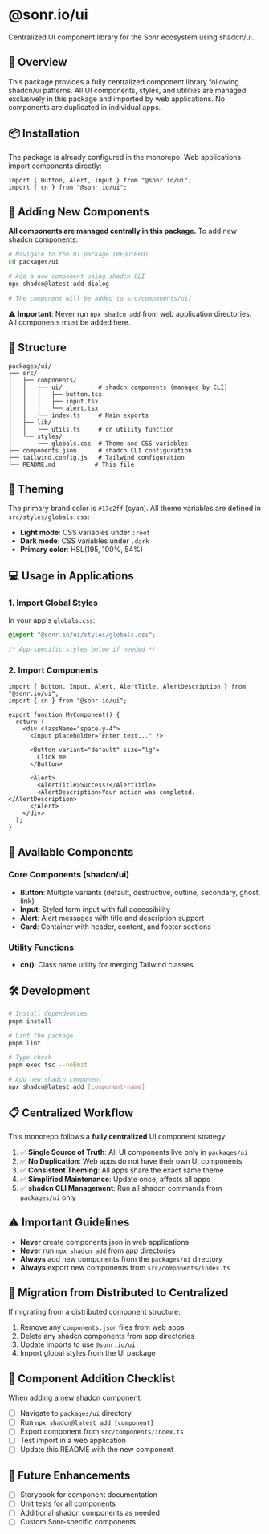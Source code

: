 # @sonr.io/ui

Centralized UI component library for the Sonr ecosystem using shadcn/ui.

## 🎨 Overview

This package provides a fully centralized component library following shadcn/ui patterns. All UI components, styles, and utilities are managed exclusively in this package and imported by web applications. No components are duplicated in individual apps.

## 📦 Installation

The package is already configured in the monorepo. Web applications import components directly:

```tsx
import { Button, Alert, Input } from "@sonr.io/ui";
import { cn } from "@sonr.io/ui";
```

## 🚀 Adding New Components

**All components are managed centrally in this package.** To add new shadcn components:

```bash
# Navigate to the UI package (REQUIRED)
cd packages/ui

# Add a new component using shadcn CLI
npx shadcn@latest add dialog

# The component will be added to src/components/ui/
```

⚠️ **Important**: Never run `npx shadcn add` from web application directories. All components must be added here.

## 📁 Structure

```
packages/ui/
├── src/
│   ├── components/
│   │   ├── ui/          # shadcn components (managed by CLI)
│   │   │   ├── button.tsx
│   │   │   ├── input.tsx
│   │   │   └── alert.tsx
│   │   └── index.ts     # Main exports
│   ├── lib/
│   │   └── utils.ts     # cn utility function
│   └── styles/
│       └── globals.css  # Theme and CSS variables
├── components.json      # shadcn CLI configuration
├── tailwind.config.js   # Tailwind configuration
└── README.md           # This file
```

## 🎨 Theming

The primary brand color is `#17c2ff` (cyan). All theme variables are defined in `src/styles/globals.css`:

- **Light mode**: CSS variables under `:root`
- **Dark mode**: CSS variables under `.dark`
- **Primary color**: HSL(195, 100%, 54%)

## 💻 Usage in Applications

### 1. Import Global Styles

In your app's `globals.css`:

```css
@import "@sonr.io/ui/styles/globals.css";

/* App-specific styles below if needed */
```

### 2. Import Components

```tsx
import { Button, Input, Alert, AlertTitle, AlertDescription } from "@sonr.io/ui";
import { cn } from "@sonr.io/ui";

export function MyComponent() {
  return (
    <div className="space-y-4">
      <Input placeholder="Enter text..." />
      
      <Button variant="default" size="lg">
        Click me
      </Button>
      
      <Alert>
        <AlertTitle>Success!</AlertTitle>
        <AlertDescription>Your action was completed.</AlertDescription>
      </Alert>
    </div>
  );
}
```

## 🧩 Available Components

### Core Components (shadcn/ui)

- **Button**: Multiple variants (default, destructive, outline, secondary, ghost, link)
- **Input**: Styled form input with full accessibility
- **Alert**: Alert messages with title and description support
- **Card**: Container with header, content, and footer sections

### Utility Functions

- **cn()**: Class name utility for merging Tailwind classes

## 🛠️ Development

```bash
# Install dependencies
pnpm install

# Lint the package
pnpm lint

# Type check
pnpm exec tsc --noEmit

# Add new shadcn component
npx shadcn@latest add [component-name]
```

## 📋 Centralized Workflow

This monorepo follows a **fully centralized** UI component strategy:

1. ✅ **Single Source of Truth**: All UI components live only in `packages/ui`
2. ✅ **No Duplication**: Web apps do not have their own UI components
3. ✅ **Consistent Theming**: All apps share the exact same theme
4. ✅ **Simplified Maintenance**: Update once, affects all apps
5. ✅ **shadcn CLI Management**: Run all shadcn commands from `packages/ui` only

## ⚠️ Important Guidelines

- **Never** create components.json in web applications
- **Never** run `npx shadcn add` from app directories  
- **Always** add new components from the `packages/ui` directory
- **Always** export new components from `src/components/index.ts`

## 🔄 Migration from Distributed to Centralized

If migrating from a distributed component structure:

1. Remove any `components.json` files from web apps
2. Delete any shadcn components from app directories
3. Update imports to use `@sonr.io/ui`
4. Import global styles from the UI package

## 📝 Component Addition Checklist

When adding a new shadcn component:

- [ ] Navigate to `packages/ui` directory
- [ ] Run `npx shadcn@latest add [component]`
- [ ] Export component from `src/components/index.ts`
- [ ] Test import in a web application
- [ ] Update this README with the new component

## 🚀 Future Enhancements

- [ ] Storybook for component documentation
- [ ] Unit tests for all components
- [ ] Additional shadcn components as needed
- [ ] Custom Sonr-specific components